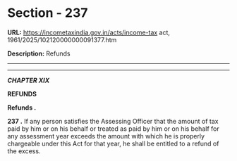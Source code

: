# Section - 237

**URL:** https://incometaxindia.gov.in/acts/income-tax act, 1961/2025/102120000000091377.htm

**Description:** Refunds

---

****

_**CHAPTER XIX**_

**REFUNDS**

**Refunds .**

**237 .** If any person satisfies the Assessing Officer that the amount of tax paid by him or on his behalf or treated as paid by him or on his behalf for any assessment year exceeds the amount with which he is properly chargeable under this Act for that year, he shall be entitled to a refund of the excess.